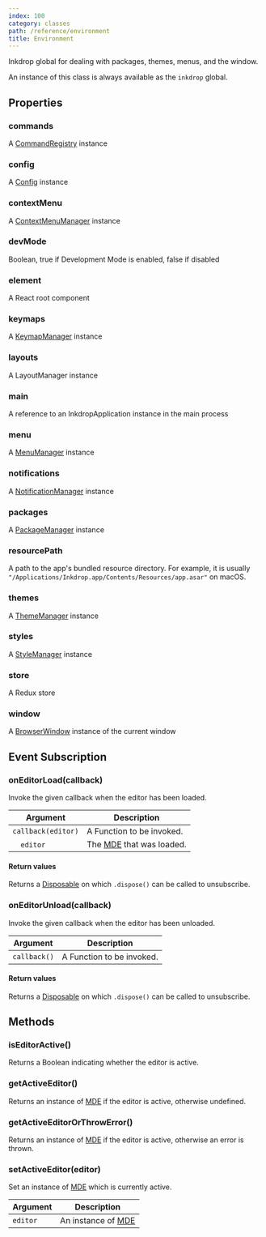```yaml
---
index: 100
category: classes
path: /reference/environment
title: Environment
---
```


Inkdrop global for dealing with packages, themes, menus, and the window.

An instance of this class is always available as the `inkdrop` global.

## Properties

### commands

A [CommandRegistry](/reference/command-registry) instance

### config

A [Config](/reference/config) instance

### contextMenu

A [ContextMenuManager](/reference/context-menu-manager) instance

### devMode

Boolean, true if Development Mode is enabled, false if disabled

### element

A React root component

### keymaps

A [KeymapManager](/reference/keymap-manager) instance

### layouts

A LayoutManager instance

### main

A reference to an InkdropApplication instance in the main process

### menu

A [MenuManager](/reference/menu-manager) instance

### notifications

A [NotificationManager](/reference/notification-manager) instance

### packages

A [PackageManager](/reference/package-manager) instance

### resourcePath

A path to the app's bundled resource directory. For example, it is usually `"/Applications/Inkdrop.app/Contents/Resources/app.asar"` on macOS.

### themes

A [ThemeManager](/reference/theme-manager) instance

### styles

A [StyleManager](/reference/style-manager) instance

### store

A Redux store

### window

A [BrowserWindow](https://electronjs.org/docs/api/browser-window) instance of the current window

## Event Subscription

### onEditorLoad(callback)

Invoke the given callback when the editor has been loaded.

| Argument | Description |
| -------- | ----------- |
| `callback(editor)` | A Function to be invoked.  |
| &emsp;`editor`     | The [MDE](/reference/mde) that was loaded. |

#### Return values

Returns a [Disposable](/reference/disposable) on which `.dispose()` can be called to unsubscribe.

### onEditorUnload(callback)

Invoke the given callback when the editor has been unloaded.

| Argument | Description |
| -------- | ----------- |
| `callback()` | A Function to be invoked.  |

#### Return values

Returns a [Disposable](/reference/disposable) on which `.dispose()` can be called to unsubscribe.


## Methods

### isEditorActive()

Returns a Boolean indicating whether the editor is active.

### getActiveEditor()

Returns an instance of [MDE](/reference/mde) if the editor is active, otherwise undefined.

### getActiveEditorOrThrowError()

Returns an instance of [MDE](/reference/mde) if the editor is active, otherwise an error is thrown.

### setActiveEditor(editor)

Set an instance of [MDE](/reference/mde) which is currently active.

| Argument | Description |
| -------- | ----------- |
| `editor` | An instance of [MDE](/reference/mde) |
